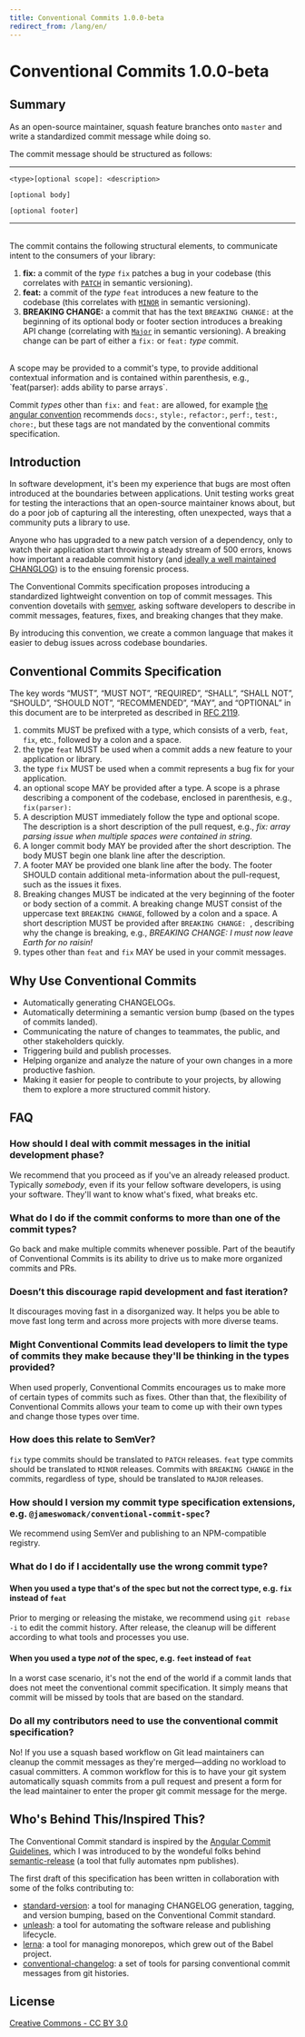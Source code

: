 ```yaml
---
title: Conventional Commits 1.0.0-beta
redirect_from: /lang/en/
---
```


# Conventional Commits 1.0.0-beta

## Summary

As an open-source maintainer, squash feature branches onto `master` and write
a standardized commit message while doing so.

The commit message should be structured as follows:

---

```
<type>[optional scope]: <description>

[optional body]

[optional footer]
```
---

<br />
The commit contains the following structural elements, to communicate intent to the
consumers of your library:

1. **fix:** a commit of the _type_ `fix` patches a bug in your codebase (this correlates with [`PATCH`](http://semver.org/#summary) in semantic versioning).
2. **feat:** a commit of the _type_ `feat` introduces a new feature to the codebase (this correlates
  with [`MINOR`](http://semver.org/#summary) in semantic versioning).
3. **BREAKING CHANGE:** a commit that has the text `BREAKING CHANGE:` at the beginning of its optional body or footer section introduces a breaking API change (correlating with [`Major`](http://semver.org/#summary) in semantic versioning). A breaking change can be
  part of either a `fix:` or `feat:` _type_ commit.

<br />
A scope may be provided to a commit's type, to provide additional contextual information and
is contained within parenthesis, e.g., `feat(parser): adds ability to parse arrays`.

Commit _types_ other than `fix:` and `feat:` are allowed, for example [the angular convention](https://github.com/angular/angular.js/blob/master/CONTRIBUTING.md#commit-message-format) recommends `docs:`, `style:`, `refactor:`, `perf:`, `test:`, `chore:`, but these tags are
not mandated by the conventional commits specification.

## Introduction

In software development, it's been my experience that bugs are most often introduced
at the boundaries between applications. Unit testing works great for testing the interactions
that an open-source maintainer knows about, but do a poor job of capturing all the
interesting, often unexpected, ways that a community puts a library to use.

Anyone who has upgraded to a new patch version of a dependency, only to watch their
application start throwing a steady stream of 500 errors, knows how important
a readable commit history (and [ideally a well maintained CHANGLOG](http://keepachangelog.com/en/0.3.0/)) is to the ensuing
forensic process.

The Conventional Commits specification proposes introducing a standardized lightweight
convention on top of commit messages. This convention dovetails with [semver](http://semver.org),
asking software developers to describe in commit messages, features, fixes, and breaking
changes that they make.

By introducing this convention, we create a common language that makes it easier to
debug issues across codebase boundaries.

## Conventional Commits Specification

The key words “MUST”, “MUST NOT”, “REQUIRED”, “SHALL”, “SHALL NOT”, “SHOULD”, “SHOULD NOT”, “RECOMMENDED”, “MAY”, and “OPTIONAL” in this document are to be interpreted as described in [RFC 2119](https://www.ietf.org/rfc/rfc2119.txt).

1. commits MUST be prefixed with a type, which consists of a verb, `feat`, `fix`, etc.,
   followed by a colon and a space.
2. the type `feat` MUST be used when a commit adds a new feature to your application
  or library.
3. the type `fix` MUST be used when a commit represents a bug fix for your application.
4. an optional scope MAY be provided after a type. A scope is a phrase describing
  a component of the codebase, enclosed in parenthesis, e.g., `fix(parser):`
5. A description MUST immediately follow the type and optional scope.
  The description is a short description of the pull request, e.g.,
  _fix: array parsing issue when multiple spaces were contained in string._
6. A longer commit body MAY be provided after the short description. The body MUST
   begin one blank line after the description.
7. A footer MAY be provided one blank line after the body. The footer SHOULD contain
   additional meta-information about the pull-request, such as the issues it fixes.
7. Breaking changes MUST be indicated at the very beginning of the footer or body section of a commit. A breaking change MUST consist of the uppercase text `BREAKING CHANGE`, followed by a colon and a space. A short
  description MUST be provided after `BREAKING CHANGE: `, describing why the change is
  breaking, e.g., _BREAKING CHANGE: I must now leave Earth for no raisin!_
8. types other than `feat` and `fix` MAY be used in your commit messages.

## Why Use Conventional Commits

* Automatically generating CHANGELOGs.
* Automatically determining a semantic version bump (based on the types of commits landed).
* Communicating the nature of changes to teammates, the public, and other stakeholders quickly.
* Triggering build and publish processes.
* Helping organize and analyze the nature of your own changes in a more productive fashion.
* Making it easier for people to contribute to your projects, by allowing them to explore
  a more structured commit history.

## FAQ

### How should I deal with commit messages in the initial development phase?

We recommend that you proceed as if you've an already released product. Typically *somebody*, even if its your fellow software developers, is using your software. They'll want to know what's fixed, what breaks etc.

### What do I do if the commit conforms to more than one of the commit types?

Go back and make multiple commits whenever possible. Part of the beautify of Conventional Commits is its ability to drive us to make more organized commits and PRs.

### Doesn’t this discourage rapid development and fast iteration?

It discourages moving fast in a disorganized way. It helps you be able to move fast long term and across more projects with more diverse teams.

### Might Conventional Commits lead developers to limit the type of commits they make because they'll be thinking in the types provided?

When used properly, Conventional Commits encourages us to make more of certain types of commits such as fixes. Other than that, the flexibility of Conventional Commits allows your team to come up with their own types and change those types over time.

### How does this relate to SemVer?

`fix` type commits should be translated to `PATCH` releases. `feat` type commits should be translated to `MINOR` releases. Commits with `BREAKING CHANGE` in the commits, regardless of type, should be translated to `MAJOR` releases. 

### How should I version my commit type specification extensions, e.g. `@jameswomack/conventional-commit-spec`?

We recommend using SemVer and publishing to an NPM-compatible registry.

### What do I do if I accidentally use the wrong commit type?

#### When you used a type that's of the spec but not the correct type, e.g. `fix` instead of `feat`

Prior to merging or releasing the mistake, we recommend using `git rebase -i` to edit the commit history. After release, the cleanup will be different according to what tools and processes you use. 

#### When you used a type *not* of the spec, e.g. `feet` instead of `feat`

In a worst case scenario, it's not the end of the world if a commit lands that does not meet the conventional commit specification. It simply means that commit will be missed by tools that are based on the standard.

### Do all my contributors need to use the conventional commit specification?

No! If you use a squash based workflow on Git lead maintainers can cleanup the commit messages as they're merged—adding no workload to casual committers. A common workflow for this is to have your git system automatically squash commits from a pull request and present a form for the lead maintainer to enter the proper git commit message for the merge.

## Who's Behind This/Inspired This?

The Conventional Commit standard is inspired by the [Angular Commit Guidelines](https://github.com/angular/angular.js/blob/master/CONTRIBUTING.md#commit), which
I was introduced to by the wondeful folks behind [semantic-release](https://github.com/semantic-release/semantic-release) (a tool
  that fully automates npm publishes).

The first draft of this specification has been written in collaboration with some of the
folks contributing to:

* [standard-version](https://github.com/conventional-changelog/standard-version): a tool
  for managing CHANGELOG generation, tagging, and version bumping, based on the
  Conventional Commit standard.
* [unleash](https://www.npmjs.com/package/unleash): a tool for automating the
  software release and publishing lifecycle.
* [lerna](https://github.com/lerna/lerna): a tool for managing monorepos, which grew out
  of the Babel project.
* [conventional-changelog](https://github.com/conventional-changelog/conventional-changelog): a
  set of tools for parsing conventional commit messages from git histories.

## License

[Creative Commons - CC BY 3.0](http://creativecommons.org/licenses/by/3.0/)
